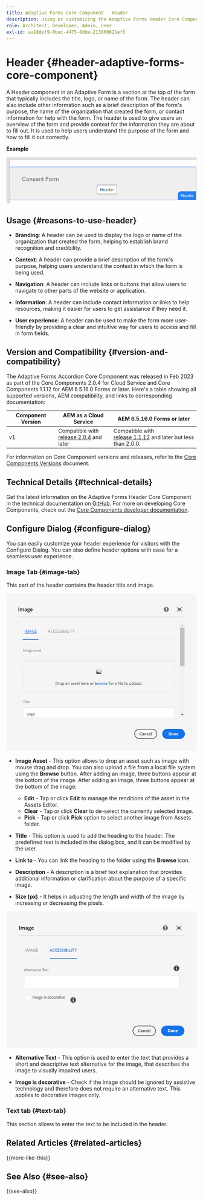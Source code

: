 ```yaml
---
title: Adaptive Forms Core Component - Header
description: Using or customizing the Adaptive Forms Header Core Component.
role: Architect, Developer, Admin, User
exl-id: aa18def9-0bec-4475-8dde-213860621ef5
---
```

# Header {#header-adaptive-forms-core-component}

A Header component in an Adaptive Form is a section at the top of the form that typically includes the title, logo, or name of the form. The header can also include other information such as a brief description of the form's purpose, the name of the organization that created the form, or contact information for help with the form. The header is used to give users an overview of the form and provide context for the information they are about to fill out. It is used to help users understand the purpose of the form and how to fill it out correctly.

**Example**

![](/help/adaptive-forms/assets/header.png)

## Usage {#reasons-to-use-header}

-   **Branding**: A header can be used to display the logo or name of the organization that created the form, helping to establish brand recognition and credibility.

-   **Context**: A header can provide a brief description of the form's purpose, helping users understand the context in which the form is being used.

-   **Navigation**: A header can include links or buttons that allow users to navigate to other parts of the website or application.

-   **Information**: A header can include contact information or links to help resources, making it easier for users to get assistance if they need it.

-   **User experience**: A header can be used to make the form more user-friendly by providing a clear and intuitive way for users to access and fill in form fields.

## Version and Compatibility {#version-and-compatibility}

The Adaptive Forms Accordion Core Component was released in Feb 2023 as part of the Core Components 2.0.4 for Cloud Service and Core Components 1.1.12 for AEM 6.5.16.0 Forms or later. Here's a table showing all supported versions, AEM compatibility, and links to corresponding documentation:

|Component Version|AEM as a Cloud Service|AEM 6.5.16.0 Forms or later|
|---|---|---|
|v1|Compatible with<br>[release 2.0.4](/help/adaptive-forms/version.md) and later| Compatible with<br>[release 1.1.12](/help/adaptive-forms/version.md) and later but less than 2.0.0.|

For information on Core Component versions and releases, refer to the [Core Components Versions](/help/adaptive-forms/version.md) document.


<!-- ## Sample Component Output {#sample-component-output}

To experience the Accordion Component as well as see examples of its configuration options as well as HTML and JSON output, visit the [Component Library](https://adobe.com/go/aem_cmp_library_accordion). -->


## Technical Details {#technical-details}

Get the latest information on the Adaptive Forms Header Core Component in the technical documentation on [GitHub](https://github.com/adobe/aem-core-forms-components/tree/master/ui.af.apps/src/main/content/jcr_root/apps/core/fd/components/form/pageheader/v1/pageheader). For more on developing Core Components, check out the [Core Components developer documentation](/help/developing/overview.md).

## Configure Dialog {#configure-dialog}

You can easily customize your header experience for visitors with the Configure Dialog. You can also define header options with ease for a seamless user experience.

### Image Tab {#image-tab}

This part of the header contains the header title and image.

![Imagetab](/help/adaptive-forms/assets/header_image.png)

-   **Image Asset** - This option allows to drop an asset such as image with mouse drag and drop. You can also upload a file from a local file system using the **Browse** button. After adding an image, three buttons appear at the bottom of the image. After adding an image, three buttons appear at the bottom of the image:
    - **Edit** - Tap or click **Edit** to manage the renditions of the asset in the Assets Editor.
    - **Clear** - Tap or click **Clear** to de-select the currently selected image.
    - **Pick** - Tap or click **Pick**  option to select another image from Assets folder.

-   **Title** - This option is used to add the heading to the header. The predefined text is included in the dialog box, and it can be modified by the user.
-   **Link to** - You can link the heading to the folder using the **Browse** icon. 
-   **Description** - A description is a brief text explanation that provides additional information or clarification about the purpose of a specific image. 
-   **Size (px)** - It helps in adjusting the length and width of the image by increasing or decreasing the pixels. 

![accessibilitytab](/help/adaptive-forms/assets/header_accessibility.png)

-   **Alternative Text** - This option is used to enter the text that provides a short and descriptive text alternative for the image, that describes the image to visually impaired users.

-   **Image is decorative** - Check if the image should be ignored by assistive technology and therefore does not require an alternative text. This applies to decorative images only.

### Text tab {#text-tab}

This section allows to enter the text to be included in the header.

<!--

## Related article {#related-article}

* [Create a standalone Adaptive Form](https://experienceleague.adobe.com/docs/experience-manager-cloud-service/content/forms/adaptive-forms-authoring/authoring-adaptive-forms-core-components/create-an-adaptive-form-on-forms-cs/creating-adaptive-form-core-components.html)

-->

## Related Articles {#related-articles}

{{more-like-this}}

## See Also {#see-also}

{{see-also}}
